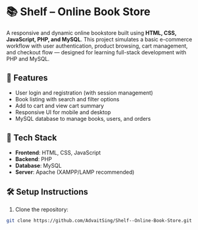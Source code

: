 # 📚 Shelf – Online Book Store

A responsive and dynamic online bookstore built using **HTML, CSS, JavaScript, PHP, and MySQL**. This project simulates a basic e-commerce workflow with user authentication, product browsing, cart management, and checkout flow — designed for learning full-stack development with PHP and MySQL.

## 🚀 Features

- User login and registration (with session management)
- Book listing with search and filter options
- Add to cart and view cart summary
- Responsive UI for mobile and desktop
- MySQL database to manage books, users, and orders

## 🧰 Tech Stack

- **Frontend**: HTML, CSS, JavaScript
- **Backend**: PHP
- **Database**: MySQL
- **Server**: Apache (XAMPP/LAMP recommended)

## 🛠️ Setup Instructions

1. Clone the repository:

```bash
git clone https://github.com/AdvaitSing/Shelf--Online-Book-Store.git
